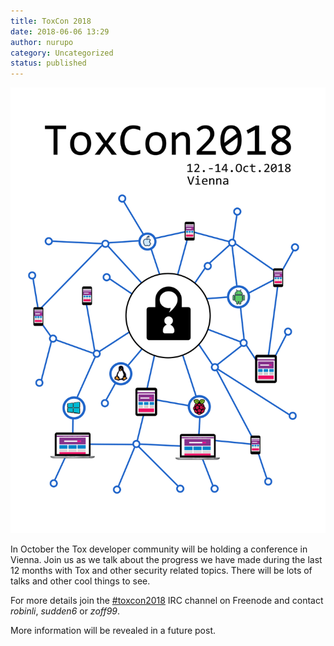 ```yaml
---
title: ToxCon 2018
date: 2018-06-06 13:29
author: nurupo
category: Uncategorized
status: published
---
```


![ToxCon 2018 Poster](toxcon-2018-poster.png)

In October the Tox developer community will be holding a conference in
Vienna. Join us as we talk about the progress we have made during the
last 12 months with Tox and other security related topics. There will be
lots of talks and other cool things to see.

For more details join the
[\#toxcon2018](https://webchat.freenode.net/?channels=#toxcon2018) IRC
channel on Freenode and contact _robinli_, _sudden6_ or _zoff99_.

More information will be revealed in a future post.

